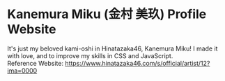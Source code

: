 # Kanemura Miku (金村 美玖) Profile Website

It's just my beloved kami-oshi in Hinatazaka46, Kanemura Miku! I made it with love, and to improve my skills in CSS and JavaScript.
<br>
Reference Website: https://www.hinatazaka46.com/s/official/artist/12?ima=0000
